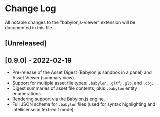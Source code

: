 # Change Log

All notable changes to the "babylonjs-viewer" extension will be documented in this file.

## [Unreleased]

## [0.9.0] - 2022-02-19

- Pre-release of the Asset Digest (Babylon.js sandbox in a panel) and Asset Viewer (summary view).
- Support for multiple asset file types: `.babylon`, `.gltf`, `.glb`, and `.obj`.
- Digest summaries of asset file contents, plus `.babylon` entity enumerations.
- Rendering support via the Babylon.js engine.
- Full JSON schema for `.babylon` files (used for syntax highlighting and intellisense in text-edit
  mode).
